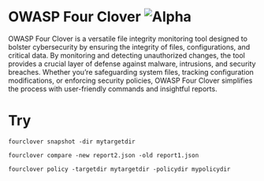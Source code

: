 # OWASP Four Clover ![Alpha](https://img.shields.io/badge/Alpha%20v0.1-2a3eb1)
OWASP Four Clover is a versatile file integrity monitoring tool designed to bolster cybersecurity by ensuring the integrity of files, configurations, and critical data. By monitoring and detecting unauthorized changes, the tool provides a crucial layer of defense against malware, intrusions, and security breaches. Whether you’re safeguarding system files, tracking configuration modifications, or enforcing security policies, OWASP Four Clover simplifies the process with user-friendly commands and insightful reports.

# Try
```
fourclover snapshot -dir mytargetdir
```
```
fourclover compare -new report2.json -old report1.json
```
```
fourclover policy -targetdir mytargetdir -policydir mypolicydir
```




